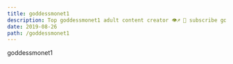 ```yaml
---
title: goddessmonet1
description: Top goddessmonet1 adult content creator 👁♐️ 👑 subscribe goddessmonet1 to my porn site below IG goddessmonet1
date: 2019-08-26
path: /goddessmonet1
---
```


goddessmonet1